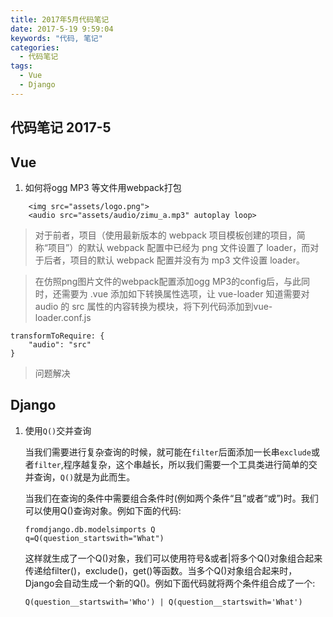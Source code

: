 ```yaml
---
title: 2017年5月代码笔记
date: 2017-5-19 9:59:04
keywords: "代码, 笔记"
categories:
  - 代码笔记
tags:
  - Vue
  - Django
---
```


## 代码笔记 2017-5
<!-- more -->
## Vue

1. 如何将ogg MP3 等文件用webpack打包

```
    <img src="assets/logo.png">
    <audio src="assets/audio/zimu_a.mp3" autoplay loop>
```

> 对于前者，项目（使用最新版本的 webpack 项目模板创建的项目，简称“项目”）的默认 webpack 配置中已经为 png 文件设置了 loader，而对于后者，项目的默认 webpack 配置并没有为 mp3 文件设置 loader。

> 在仿照png图片文件的webpack配置添加ogg MP3的config后，与此同时，还需要为 .vue 添加如下转换属性选项，让 vue-loader 知道需要对 audio 的 src 属性的内容转换为模块，将下列代码添加到vue-loader.conf.js

    transformToRequire: {
        "audio": "src"
    }
    
> 问题解决


## Django

1. 使用`Q()`交并查询

    当我们需要进行复杂查询的时候，就可能在`filter`后面添加一长串`exclude`或者`filter`,程序越复杂，这个串越长，所以我们需要一个工具类进行简单的交并查询，`Q()`就是为此而生。

    当我们在查询的条件中需要组合条件时(例如两个条件“且”或者“或”)时。我们可以使用Q()查询对象。例如下面的代码:
    ```
    fromdjango.db.modelsimports Q
    q=Q(question_startswith="What")
    ```
 
    这样就生成了一个Q()对象，我们可以使用符号&或者|将多个Q()对象组合起来传递给filter()，exclude()，get()等函数。当多个Q()对象组合起来时，Django会自动生成一个新的Q()。例如下面代码就将两个条件组合成了一个:

    ```
    Q(question__startswith='Who') | Q(question__startswith='What')
    ```
